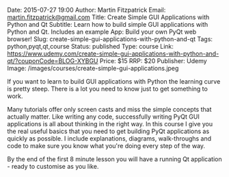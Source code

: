 Date: 2015-07-27 19:00
Author: Martin Fitzpatrick
Email: martin.fitzpatrick@gmail.com
Title: Create Simple GUI Applications with Python and Qt
Subtitle: Learn how to build simple GUI applications with Python and Qt. Includes an example App: Build your own PyQt web browser!
Slug: create-simple-gui-applications-with-python-and-qt
Tags: python,pyqt,qt,course
Status: published
Type: course
Link: https://www.udemy.com/create-simple-gui-applications-with-python-and-qt/?couponCode=BLOG-XYBGU
Price: $15
RRP: $20
Publisher: Udemy
Image: /images/courses/create-simple-gui-applications.jpeg


If you want to learn to build GUI applications with Python the learning curve is pretty steep.
There is a lot you need to know just to get something to work.

Many tutorials offer only screen casts and miss the simple concepts that actually matter. 
Like writing any code, successfully writing PyQt GUI applications is all about thinking 
in the right way. In this course I give you the real useful basics that you need to get 
building PyQt applications as quickly as possible. I include explanations, diagrams, 
walk-throughs and code to make sure you know what you're doing every step of the way.

By the end of the first 8 minute lesson you will have a running Qt application - ready to 
customise as you like.  